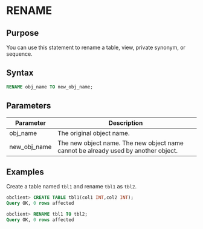 # RENAME

## Purpose

You can use this statement to rename a table, view, private synonym, or sequence.

## Syntax

```sql
RENAME obj_name TO new_obj_name;
```

## Parameters

| Parameter | Description |
|--------------|--------------------------|
| obj_name | The original object name.  |
| new_obj_name | The new object name. The new object name cannot be already used by another object.  |

## Examples

Create a table named `tbl1` and rename `tbl1` as `tbl2`.

```sql
obclient> CREATE TABLE tbl1(col1 INT,col2 INT);
Query OK, 0 rows affected

obclient> RENAME tbl1 TO tbl2;
Query OK, 0 rows affected
```
